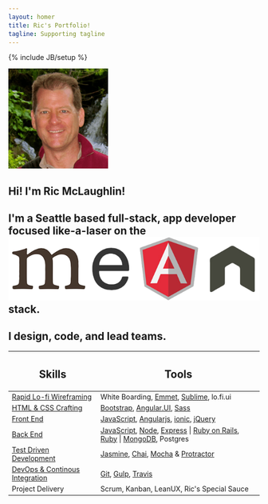 ```yaml
---
layout: homer
title: Ric's Portfolio!
tagline: Supporting tagline
---
```

{% include JB/setup %}

<div class="jumbotron">
  <div class="row">
  <div id="biopict" class="col-md-6">
    <img class="img-circle center-block image-responsive" src="/assets/themes/ricify/images/bio-photo.png">
  </div>
  <div id="about-me" class="col-md-6">
      <h2>Hi! I'm Ric McLaughlin!</h2>
      <h2>I'm a Seattle based full-stack, app developer focused like-a-laser on the <a href="https://en.wikipedia.org/wiki/MEAN_(software_bundle)"><img class="inline-block" src="/assets/themes/ricify/images/mean.png" alt="MEAN"></a> stack.</h2> 
      <h2>I design, code, and lead teams.</h2>
    
  </div>

  </div>
</div>

<section>
  <table class="table text-center">
        <thead>
          <tr>
            <th class="text-center"><h2>Skills</h2></th>
            <th class="text-center"><h2>Tools</h2></th>     
          </tr>
        </thead>
        <tbody>
          <tr>
            <td><a href="/portfolio#wireframe-ref">Rapid Lo-fi Wireframing</a> </td>
            <td>White Boarding, <a href="/portfolio#emmet-ref">Emmet</a>, <a href="/portfolio#sublime-ref">Sublime</a>, lo.fi.ui</td>
          </tr>
          <tr>
            <td><a href="/portfolio#htmlcss-ref">HTML & CSS Crafting</a> </td>
            <td><a href="/portfolio#bootstrap-ref">Bootstrap</a>, <a href="/portfolio#angular.ui">Angular.UI</a>, <a href="/portfolio#sass">Sass</a></td>
          </tr>
          <tr>
            <td><a href="/portfolio#frontend-ref">Front End</a></td>
            <td><a href="/tags.html#javascript-ref">JavaScript</a>, <a href="/portfolio#angularjs-ref">Angularjs</a>, <a href="/portfolio#ionic-ref">ionic</a>, <a href="/portfolio#jquery-ref">jQuery</a></td>
          </tr>
          <tr>
            <td><a href="/portfolio#backend-ref">Back End</td>
            <td><a href="/tags.html#javascript-ref">JavaScript</a>, <a href="/portfolio#node-ref">Node</a>, <a href="/portfolio#express-ref">Express</a> | <a href="/portfolio#rails-ref">Ruby on Rails</a>, <a href="/portfolio#ruby-ref">Ruby</a> | <a href="/portfolio#mongodb-ref">MongoDB</a>, Postgres</td>            
          </tr>
          <tr>
            <td><a href="/portfolio#tdd-ref">Test Driven Development</a></td>
            <td><a href="/portfolio#jasmine-ref">Jasmine</a>, <a href="/portfolio#chai-ref">Chai</a>, <a href="/portfolio#mocha-ref">Mocha</a> &amp; <a href="/portfolio#protractor-ref">Protractor</a></td>
          </tr>
          <tr>
            <td><a href="/portfolio#devops-ci-ref">DevOps &amp; Continous Integration</a></td>
            <td><a href="/portfolio#git-ref">Git</a>, <a href="/portfolio#gulp-ref">Gulp</a>, <a href="/portfolio#travis-ref">Travis</a></td>
          </tr>
          <tr>
            <td>Project Delivery</td>
            <td>Scrum, Kanban, LeanUX, Ric's Special Sauce</td>  
          </tr>
        </tbody>
    </table>
</section>





  
   
 
 

 
  


